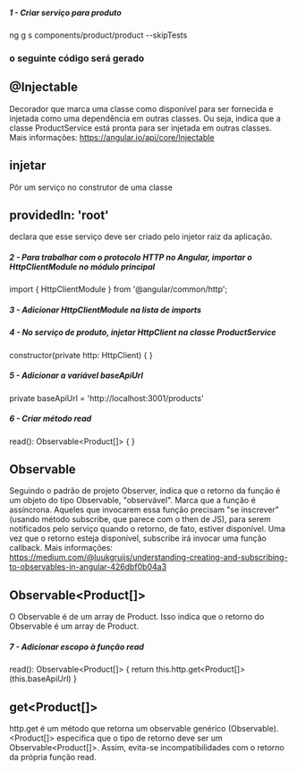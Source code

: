 ##### 1 - Criar serviço para produto
ng g s components/product/product --skipTests

### o seguinte código será gerado


## @Injectable
Decorador que marca uma classe como disponível para ser fornecida e injetada como uma dependência em outras classes. Ou seja, indica que a classe ProductService está pronta para ser injetada em outras classes.
Mais informações: https://angular.io/api/core/Injectable

## injetar
Pôr um serviço no construtor de uma classe

## providedIn: 'root'
declara que esse serviço deve ser criado pelo injetor raiz da aplicação.


##### 2 - Para trabalhar com o protocolo HTTP no Angular, importar o HttpClientModule no módulo principal
import { HttpClientModule } from '@angular/common/http';


##### 3 - Adicionar HttpClientModule na lista de imports


##### 4 - No serviço de produto, injetar HttpClient na classe ProductService
constructor(private http: HttpClient) { }


##### 5 - Adicionar a variável baseApiUrl
private baseApiUrl = 'http://localhost:3001/products'


##### 6 - Criar método read
read(): Observable<Product[]> {  }

## Observable
Seguindo o padrão de projeto Observer, indica que o retorno da função é um objeto do tipo Observable, "observável". Marca que a função é assíncrona. Aqueles que invocarem essa função precisam "se inscrever" (usando método subscribe, que parece com o then de JS), para serem notificados pelo serviço quando o retorno, de fato, estiver disponível. Uma vez que o retorno esteja disponível, subscribe irá invocar uma função callback.
Mais informações: https://medium.com/@luukgruijs/understanding-creating-and-subscribing-to-observables-in-angular-426dbf0b04a3

## Observable<Product[]>
O Observable é de um array de Product. Isso indica que o retorno do Observable é um array de Product.


##### 7 - Adicionar escopo à função read
read(): Observable<Product[]> {
    return this.http.get<Product[]>(this.baseApiUrl)
}

## get<Product[]>
http.get é um método que retorna um observable genérico (Observable<Object>). <Product[]> especifica que o tipo de retorno deve ser um Observable<Product[]>. Assim, evita-se incompatibilidades com o retorno da própria função read.